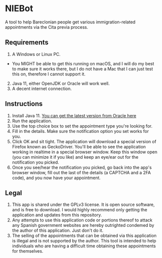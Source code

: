 # NIEBot
A tool to help Bareclonian people get various immigration-related appointments via the Cita previa process.

## Requirements
1. A Windows or Linux PC.
  - You MIGHT be able to get this running on macOS, and I will do my best to make sure it works there, but I do not have a Mac that I can just test this on, therefore I cannot support it.
2. Java 11, either OpenJDK or Oracle will work well.
3. A decent internet connection.

## Instructions
1. Install Java 11. [You can get the latest version from Oracle here](https://www.oracle.com/java/technologies/javase/jdk11-archive-downloads.html)
2. Run the application.
3. Use the top choice box to set the appointment type you're looking for.
4. Fill in the details. Make sure the notification option you set works for you.
5. Click OK and sit tight. The application will download a special version of Firefox known as GeckoDriver. You'll be able to see the application working in realtime in a special browser window. Keep this window open (you can minimize it if you like) and keep an eye/ear out for the notification you picked.
6. Once you see/hear the notification you picked, go back into the app's browser window, fill out the last of the details (a CAPTCHA and a 2FA code), and you now have your appointment.

## Legal
1. This app is shared under the GPLv3 license. It is open source software, and is free to download. I would highly recommend only getting the application and updates from this repository.
2. Any attempts to use this application code or portions thereof to attack any Spanish government websites are hereby outrighted condemed by the author of this application. Just don't do it.
3. The selling of the appointments that can be obtained via this application is illegal and is not supported by the author. This tool is intended to help individuals who are having a difficult time obtaining these appointments for themselves.
